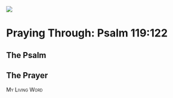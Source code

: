 <img class="intro-right" src="/images/art-paris-psalter.jpg">

<style>
  li {list-style-type: none;}
  p + ul {
    margin-top: -18px;
}
</style>

# Praying Through: Psalm 119:122

## The Psalm

## The Prayer

<div style="font-variant: small-caps;">
My Living Word
</div>
